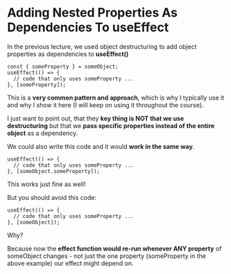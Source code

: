 <h1>Adding Nested Properties As Dependencies To useEffect</h1>

In the previous lecture, we used object destructuring to add object properties as dependencies to **useEffect()**

```
const { someProperty } = someObject;
useEffect(() => {
  // code that only uses someProperty ...
}, [someProperty]);
```

This is a **very common pattern and approach**, which is why I typically use it and why I show it here (I will keep on using it throughout the course).

I just want to point out, that they **key thing is NOT that we use destructuring** but that we **pass specific properties instead of the entire object** as a dependency.

We could also write this code and it would **work in the same way**.

```
useEffect(() => {
  // code that only uses someProperty ...
}, [someObject.someProperty]);
```

This works just fine as well!

But you should avoid this code:

```
useEffect(() => {
  // code that only uses someProperty ...
}, [someObject]);
```

Why?

Because now the **effect function would re-run whenever ANY property** of someObject changes - not just the one property (someProperty in the above example) our effect might depend on.
